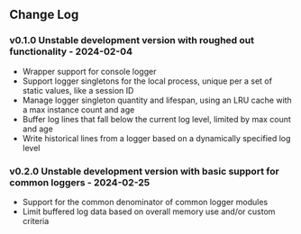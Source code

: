 ## Change Log

### v0.1.0 Unstable development version with roughed out functionality - 2024-02-04
- Wrapper support for console logger
- Support logger singletons for the local process, unique per a set of static values, like a session ID
- Manage logger singleton quantity and lifespan, using an LRU cache with a max instance count and age
- Buffer log lines that fall below the current log level, limited by max count and age
- Write historical lines from a logger based on a dynamically specified log level

### v0.2.0 Unstable development version with basic support for common loggers - 2024-02-25
- Support for the common denominator of common logger modules
- Limit buffered log data based on overall memory use and/or custom criteria

